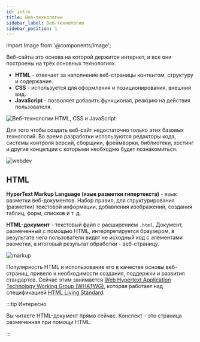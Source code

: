 ```yaml
---
id: intro
title: Веб-технологии
sidebar_label: Веб-технологии
sidebar_position: 1
---
```


import Image from '@components/Image';

Веб-сайты это основа на которой держится интернет, и все они построены на трёх
основных технологиях.

- **HTML** - отвечает за наполнение веб-страницы контентом, структуру и
  содержание.
- **CSS** - используется для оформления и позиционирования, внешний вид.
- **JavaScript** - позволяет добавить функционал, реакцию на действия
  пользователя.

<Image alt="Веб-технологии HTML, CSS и JavaScript" src="img/html-css/html-css-js.png" maxWidth={640} />

Для того чтобы создать веб-сайт недостаточно только этих базовых технологий. Во
время разработки используются редакторы кода, системы контроля версий, сборщики,
фреймворки, библиотеки, хостинг и другие концепции с которыми необходмо будет
познакомиться.

<Image alt="webdev" src="img/html-css/webdev.png" maxWidth={640} />

## HTML

**HyperText Markup Language (язык разметки гипертекста)** - язык разметки
веб-документов. Набор правил, для структурирования (разметки) текстовой
информации, добавления изображений, создания таблиц, форм, списков и т. д.

**HTML-документ** - текстовый файл с расширением `.html`. Документ, размеченный
с помощью HTML, интерпретируется браузером, в результате чего пользователи видят
не исходный код с элементами разметки, а итоговый результат обработки -
веб-страницу.

<Image alt="markup" src="img/html-css/html-markup.png" maxWidth={640} />

Популярность HTML и использование его в качестве основы веб-страниц, привело к
необходимости создания, поддержки и развития стандартов. Сейчас этим занимается
[Web Hypertext Application Technology Working Group (WHATWG)](https://whatwg.org/),
которая работает над спецификацией
[HTML Living Standard](https://html.spec.whatwg.org/multipage/).

:::tip Интересно

Вы читаете HTML-документ прямо сейчас. Конспект - это страница размеченная при
помощи HTML.

:::
